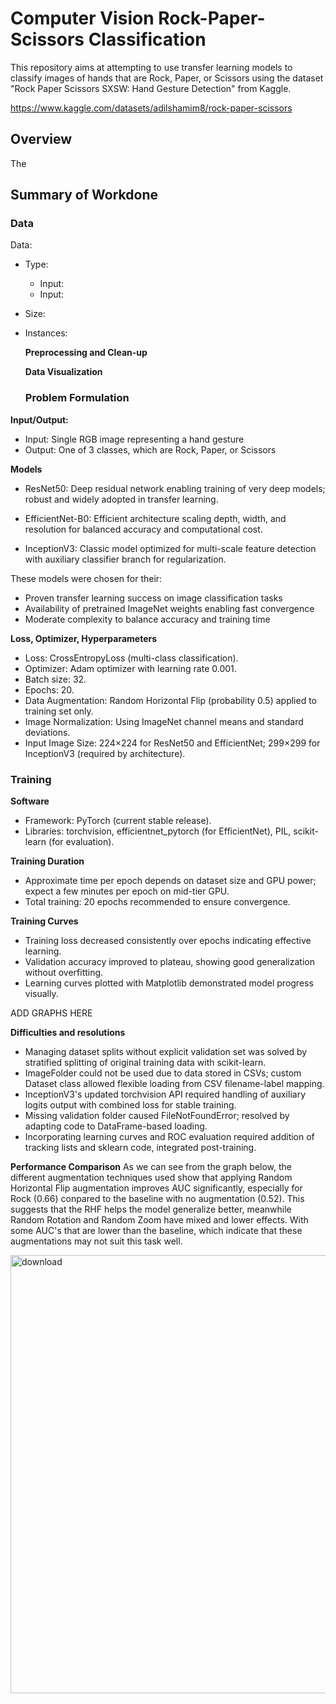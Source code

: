 # Computer Vision Rock-Paper-Scissors Classification
This repository aims at attempting to use transfer learning models to classify images of hands that are Rock, Paper, or Scissors using the dataset "Rock Paper Scissors SXSW: Hand Gesture Detection" from Kaggle.

https://www.kaggle.com/datasets/adilshamim8/rock-paper-scissors

## Overview 
The 

## Summary of Workdone
### Data

Data:
- Type:
  - Input:
  - Input:
- Size:
- Instances:

  **Preprocessing and Clean-up**

  **Data Visualization**


  ### Problem Formulation
**Input/Output:**
- Input: Single RGB image representing a hand gesture
- Output: One of 3 classes, which are Rock, Paper, or Scissors

**Models**
- ResNet50: Deep residual network enabling training of very deep models; robust and widely adopted in transfer learning.

- EfficientNet-B0: Efficient architecture scaling depth, width, and resolution for balanced accuracy and computational cost.

- InceptionV3: Classic model optimized for multi-scale feature detection with auxiliary classifier branch for regularization.

These models were chosen for their:
- Proven transfer learning success on image classification tasks
- Availability of pretrained ImageNet weights enabling fast convergence
- Moderate complexity to balance accuracy and training time

**Loss, Optimizer, Hyperparameters**
- Loss: CrossEntropyLoss (multi-class classification).
- Optimizer: Adam optimizer with learning rate 0.001.
- Batch size: 32.
- Epochs: 20.
- Data Augmentation: Random Horizontal Flip (probability 0.5) applied to training set only.
- Image Normalization: Using ImageNet channel means and standard deviations.
- Input Image Size: 224×224 for ResNet50 and EfficientNet; 299×299 for InceptionV3 (required by architecture).

### Training
**Software**
- Framework: PyTorch (current stable release).
- Libraries: torchvision, efficientnet_pytorch (for EfficientNet), PIL, scikit-learn (for evaluation).

**Training Duration**
- Approximate time per epoch depends on dataset size and GPU power; expect a few minutes per epoch on mid-tier GPU.
- Total training: 20 epochs recommended to ensure convergence.

**Training Curves**
- Training loss decreased consistently over epochs indicating effective learning.
- Validation accuracy improved to plateau, showing good generalization without overfitting.
- Learning curves plotted with Matplotlib demonstrated model progress visually.

ADD GRAPHS HERE

**Difficulties and resolutions**
- Managing dataset splits without explicit validation set was solved by stratified splitting of original training data with scikit-learn.
- ImageFolder could not be used due to data stored in CSVs; custom Dataset class allowed flexible loading from CSV filename-label mapping.
- InceptionV3's updated torchvision API required handling of auxiliary logits output with combined loss for stable training.
- Missing validation folder caused FileNotFoundError; resolved by adapting code to DataFrame-based loading.
- Incorporating learning curves and ROC evaluation required addition of tracking lists and sklearn code, integrated post-training.


**Performance Comparison**
As we can see from the graph below, the different augmentation techniques used show that applying Random Horizontal Flip augmentation improves AUC significantly, especially for Rock (0.66) conpared to the baseline with no augmentation (0.52). This suggests that the RHF helps the model generalize better, meanwhile Random Rotation and Random Zoom have mixed and lower effects. With some AUC's that are lower than the baseline, which indicate that these augmentations may not suit this task well. 

<img width="857" height="701" alt="download" src="https://github.com/user-attachments/assets/b30d6f7f-11f5-4145-8e34-3f03bb3f1bbc" /> 
